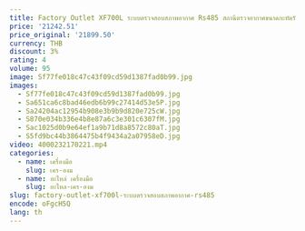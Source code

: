 ```yaml
---
title: Factory Outlet XF700L ระบบตรวจสอบสภาพอากาศ Rs485 สถานีตรวจอากาศขนาดกะทัดรัดส่องสว่างอัตโนมัติ
price: '21242.51'
price_original: '21899.50'
currency: THB
discount: 3%
rating: 4
volume: 95
image: Sf77fe018c47c43f09cd59d1387fad0b99.jpg
images:
  - Sf77fe018c47c43f09cd59d1387fad0b99.jpg
  - Sa651ca6c8bad46edb6b99c27414d53e5P.jpg
  - Sa24204ac12954b908e3b9b9d820e725cW.jpg
  - S870e034b336e4b8e87a6c3e301c6307fM.jpg
  - Sac1025d0b9e64ef1a9b71d8a8572c80aT.jpg
  - S5fd9bc44b3864475b4f9434a2a07958eD.jpg
video: 4000232170221.mp4
categories:
  - name: เครื่องมือ
    slug: เคร-องม
  - name: อะไหล่ เครื่องมือ
    slug: อะไหล-เคร-องม
slug: factory-outlet-xf700l-ระบบตรวจสอบสภาพอากาศ-rs485
encode: oFgcH5Q
lang: th
---
```

  